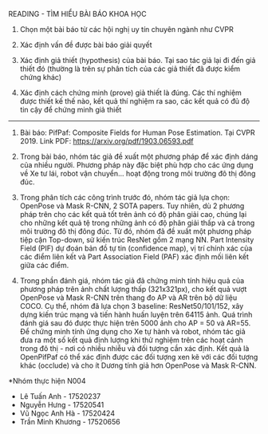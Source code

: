 READING - TÌM HIỂU BÀI  BÁO KHOA HỌC

1. Chọn một bài báo từ các hội nghị uy tín chuyên ngành như CVPR

2. Xác định vấn đề được bài báo giải quyết

3. Xác định giả thiết (hypothesis) của bài báo. Tại sao tác giả lại đi đến giả thiết đó (thường là trên sự phân tích của các giả thiết đã được kiểm chứng khác)

4. Xác định cách chứng minh (prove) giả thiết là đúng. Các thí nghiệm được thiết kế thế nào, kết quả thí nghiệm ra sao, các kết quả có đủ độ tin cậy để chứng minh giả thiết
_________________
1. Bài báo: PifPaf: Composite Fields for Human Pose Estimation. Tại CVPR 2019. Link PDF: https://arxiv.org/pdf/1903.06593.pdf

2. Trong bài báo, nhóm tác giả đề xuất một phương pháp để xác định dáng của nhiều người. Phương pháp này đặc biệt phù hợp cho các ứng dụng về Xe tư lái, robot vận chuyển... hoạt động trong môi trường đô thị đông đúc.
3. Trong phân tích các công trình trước đó, nhóm tác giả lựa chọn: OpenPose và Mask R-CNN, 2 SOTA papers. Tuy nhiên, dù 2 phương pháp trên cho các kết quả tốt trên ảnh có độ phân giải cao, chúng lại cho những kết quả tệ trong những ảnh có độ phân giải thấp và cả trong môi trường đô thị đông đúc. Từ đó, nhóm đã đề xuất một phương pháp tiệp cận Top-down, sử kiến trúc ResNet gồm 2 mạng NN. Part Intensity Field (PIF) dự đoán bản đồ tự tin (confidence map), vị trí chính xác của các điểm liên kết và Part Association Field (PAF) xác định mối liên kết giữa các điểm.
4. Trong phần đánh giá, nhóm tác giả đã chứng minh tính hiệu quả của phương pháp trên ảnh chất lượng thấp (321x321px), cho kết quả vượt OpenPose và Mask R-CNN trên thang đo AP và AR trên bộ dữ liệu COCO. Cụ thể, nhóm đã lựa chọn 3 baseline: ResNet50/101/152, xây dựng kiến trúc mạng và tiến hành huấn luyện trên 64115 ảnh. Quá trình đánh giá sau đó được thực hiện trên 5000 ảnh cho AP = 50 và AR=55. Để chứng minh tính ứng dụng cho Xe tự hành và robot, nhóm tác giả đưa ra một số kết quả định lượng khi thử nghiệm trên các hoạt cảnh trong đô thị - nơi có nhiều nhiễu và đối tượng cần xác định. Kết quả là OpenPifPaf có thể xác định được các đối tượng xen kẽ với các đối tượng khác (occlude) và cho ít Dương tính giả hơn OpenPose và Mask R-CNN.

*Nhóm thực hiện N004
- Lê Tuấn Anh - 17520237
- Nguyễn Hưng - 17520541
- Vũ Ngọc Anh Hà - 17520424
- Trần Minh Khương - 17520656
